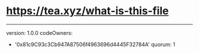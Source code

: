 # https://tea.xyz/what-is-this-file
---
version: 1.0.0
codeOwners:
  - '0x81c9C93c3Cb947A87506f4963696d4445F32784A'
quorum: 1

